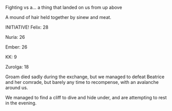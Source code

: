 Fighting vs a… a thing that landed on us from up above

A mound of hair held together by sinew and meat.

INITIATIVE! Felix: 28

Nuria: 26

Ember: 26

KK: 9

Zurolga: 18

Groam died sadly during the exchange, but we managed to defeat Beatrice and her comrade, but barely any time to recompense, with an avalanche around us.

We managed to find a cliff to dive and hide under, and are attempting to rest in the evening.
